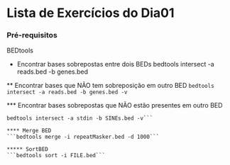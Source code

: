 # Lista de Exercícios do Dia01
### Pré-requisitos
BEDtools

* Encontrar bases sobrepostas entre dois BEDs
bedtools intersect -a reads.bed -b genes.bed

** Encontrar bases que NÃO tem sobreposição em outro BED
```bedtools intersect -a reads.bed -b genes.bed -v```

*** Encontrar bases sobrepostas que NÃO estão presentes em outro BED
```bedtools intersect -a genes.bed -b LINES.bed | \ 
bedtools intersect -a stdin -b SINEs.bed -v```

**** Merge BED
```bedtools merge -i repeatMasker.bed -d 1000```

***** SortBED
```bedtools sort -i FILE.bed```